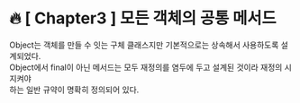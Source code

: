# 🔥 [ Chapter3 ] 모든 객체의 공통 메서드
Object는 객체를 만들 수 잇는 구체 클래스지만 기본적으로는 상속해서 사용하도록 설계되었다.<br>
Object에서 final이 아닌 메서드는 모두 재정의를 염두에 두고 설계된 것이라 재정의 시 지켜야<br>
하는 일반 규약이 명확히 정의되어 있다.